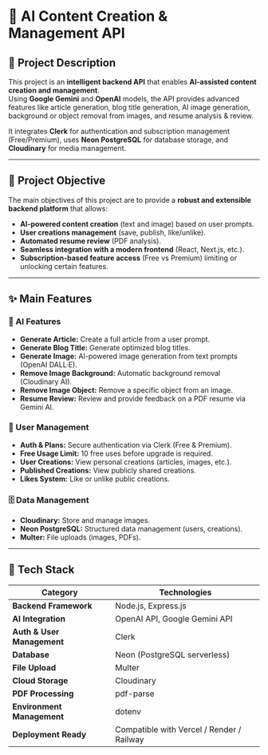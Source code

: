 # 🧠 AI Content Creation & Management API

## 🚀 Project Description
This project is an **intelligent backend API** that enables **AI-assisted content creation and management**.  
Using **Google Gemini** and **OpenAI** models, the API provides advanced features like article generation, blog title generation, AI image generation, background or object removal from images, and resume analysis & review.

It integrates **Clerk** for authentication and subscription management (Free/Premium), uses **Neon PostgreSQL** for database storage, and **Cloudinary** for media management.

---

## 🎯 Project Objective
The main objectives of this project are to provide a **robust and extensible backend platform** that allows:

- **AI-powered content creation** (text and image) based on user prompts.
- **User creations management** (save, publish, like/unlike).
- **Automated resume review** (PDF analysis).
- **Seamless integration with a modern frontend** (React, Next.js, etc.).
- **Subscription-based feature access** (Free vs Premium) limiting or unlocking certain features.

---

## ✨ Main Features

### 🧩 AI Features
- **Generate Article:** Create a full article from a user prompt.  
- **Generate Blog Title:** Generate optimized blog titles.  
- **Generate Image:** AI-powered image generation from text prompts (OpenAI DALL·E).  
- **Remove Image Background:** Automatic background removal (Cloudinary AI).  
- **Remove Image Object:** Remove a specific object from an image.  
- **Resume Review:** Review and provide feedback on a PDF resume via Gemini AI.

### 👥 User Management
- **Auth & Plans:** Secure authentication via Clerk (Free & Premium).  
- **Free Usage Limit:** 10 free uses before upgrade is required.  
- **User Creations:** View personal creations (articles, images, etc.).  
- **Published Creations:** View publicly shared creations.  
- **Likes System:** Like or unlike public creations.

### 🗄️ Data Management
- **Cloudinary:** Store and manage images.  
- **Neon PostgreSQL:** Structured data management (users, creations).  
- **Multer:** File uploads (images, PDFs).  

---

## 🧰 Tech Stack

| Category | Technologies |
|----------|--------------|
| **Backend Framework** | Node.js, Express.js |
| **AI Integration** | OpenAI API, Google Gemini API |
| **Auth & User Management** | Clerk |
| **Database** | Neon (PostgreSQL serverless) |
| **File Upload** | Multer |
| **Cloud Storage** | Cloudinary |
| **PDF Processing** | pdf-parse |
| **Environment Management** | dotenv |
| **Deployment Ready** | Compatible with Vercel / Render / Railway |

